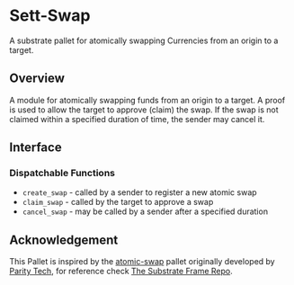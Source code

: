# Sett-Swap
A substrate pallet for atomically swapping Currencies from an origin to a target.
## Overview

A module for atomically swapping funds from an origin to a target. A proof
is used to allow the target to approve (claim) the swap. If the swap is not
claimed within a specified duration of time, the sender may cancel it.

## Interface

### Dispatchable Functions

* `create_swap` - called by a sender to register a new atomic swap
* `claim_swap` - called by the target to approve a swap
* `cancel_swap` - may be called by a sender after a specified duration

## Acknowledgement

This Pallet is inspired by the [atomic-swap](https://github.com/paritytech/substrate/tree/master/frame/atomic-swap) pallet originally developed by [Parity Tech](https://github.com/open-web3-stack/), for reference check [The Substrate Frame Repo](https://github.com/paritytech/substrate/tree/master/frame).